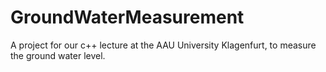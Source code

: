 # GroundWaterMeasurement
A project for our c++ lecture at the AAU University Klagenfurt, to measure the ground water level.
